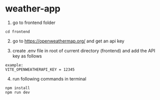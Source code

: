# weather-app

1. go to frontend folder
```
cd frontend
```

2. go to https://openweathermap.org/ and get an api key

3. create .env file in root of current directory (frontend) and add the API key as follows
```
example:
VITE_OPENWEATHERAPI_KEY = 12345
```

4. run following commands in terminal
```
npm install
npm run dev
```
